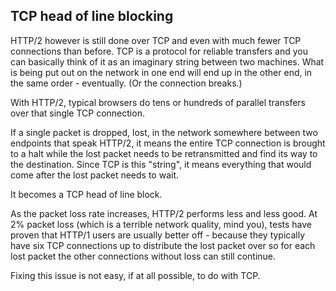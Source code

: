 ## TCP head of line blocking

HTTP/2 however is still done over TCP and even with much fewer TCP connections
than before. TCP is a protocol for reliable transfers and you can basically
think of it as an imaginary string between two machines. What is being put out
on the network in one end will end up in the other end, in the same order -
eventually. (Or the connection breaks.)

With HTTP/2, typical browsers do tens or hundreds of parallel transfers over
that single TCP connection.

If a single packet is dropped, lost, in the network somewhere between two
endpoints that speak HTTP/2, it means the entire TCP connection is brought to
a halt while the lost packet needs to be retransmitted and find its way to the
destination. Since TCP is this "string", it means everything that would come
after the lost packet needs to wait.

It becomes a TCP head of line block.

As the packet loss rate increases, HTTP/2 performs less and less good. At 2%
packet loss (which is a terrible network quality, mind you), tests have proven
that HTTP/1 users are usually better off - because they typically have six TCP
connections up to distribute the lost packet over so for each lost packet the
other connections without loss can still continue.

Fixing this issue is not easy, if at all possible, to do with TCP.

